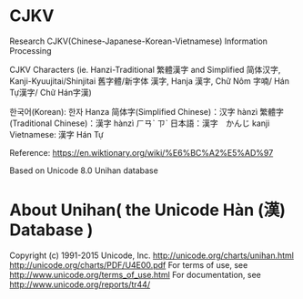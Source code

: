 CJKV 
===

Research CJKV(Chinese-Japanese-Korean-Vietnamese) Information Processing

CJKV Characters (ie. Hanzi-Traditional 繁體漢字 and Simplified 简体汉字, Kanji-Kyuujitai/Shinjitai 舊字體/新字体 漢字, Hanja 漢字, Chữ Nôm 字喃/ Hán Tự漢字/ Chữ Hán字漢) 

한국어(Korean): 한자 Hanza
简体字(Simplified Chinese)：汉字 hànzì
繁體字(Traditional Chinese)：漢字 hànzì ㄏㄢˋ ㄗˋ
日本語：漢字　かんじ kanji
Vietnamese: 漢字 Hán Tự

Reference: https://en.wiktionary.org/wiki/%E6%BC%A2%E5%AD%97

Based on Unicode 8.0 Unihan database

About Unihan( the Unicode Hàn (漢) Database )
===
Copyright (c) 1991-2015 Unicode, Inc.
http://unicode.org/charts/unihan.html
http://unicode.org/charts/PDF/U4E00.pdf
For terms of use, see http://www.unicode.org/terms_of_use.html
For documentation, see http://www.unicode.org/reports/tr44/
